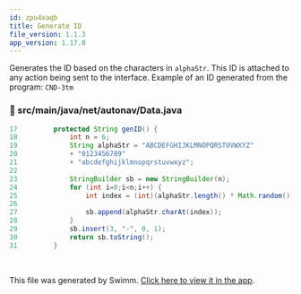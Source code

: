 ```yaml
---
id: zpu4xaqb
title: Generate ID
file_version: 1.1.3
app_version: 1.17.0
---
```


Generates the ID based on the characters in `alphaStr`<swm-token data-swm-token=":src/main/java/net/autonav/Data.java:19:3:3:`        String alphaStr = &quot;ABCDEFGHIJKLMNOPQRSTUVWXYZ&quot;`"/>. This ID is attached to any action being sent to the interface. Example of an ID generated from the program: `CND-3tm`
<!-- NOTE-swimm-snippet: the lines below link your snippet to Swimm -->
### 📄 src/main/java/net/autonav/Data.java
```java
17         protected String genID() {
18             int n = 6;
19             String alphaStr = "ABCDEFGHIJKLMNOPQRSTUVWXYZ"
20             + "0123456789"
21             + "abcdefghijklmnopqrstuvwxyz";
22     
23             StringBuilder sb = new StringBuilder(n);
24             for (int i=0;i<n;i++) {
25                 int index = (int)(alphaStr.length() * Math.random());
26     
27                 sb.append(alphaStr.charAt(index));            
28             }
29             sb.insert(3, "-", 0, 1);
30             return sb.toString();
31         }
```

<br/>

This file was generated by Swimm. [Click here to view it in the app](https://app.swimm.io/repos/Z2l0aHViJTNBJTNBQXV0b05hdi1JbnRlcnByZXRlciUzQSUzQUF1dG8tTmF2LUdyb3Vw/docs/zpu4xaqb).
